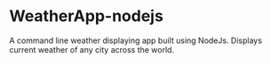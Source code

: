 # WeatherApp-nodejs
A command line weather displaying app built using NodeJs.
Displays current weather of any city across the world.
